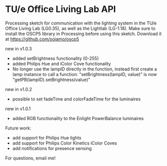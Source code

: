 # TU/e Office Living Lab API
Processing sketch for communication with the lighting system in the TU/e Office Living Lab (LG0.35), as well as the Lightlab (LG-1.18). Make sure to install the OSCP5 library in Processing before using this sketch. Download it at https://github.com/sojamo/oscp5

new in v1.0.3
- added setBrightness functionality (0-255)
- added Philips Hue and iColor Cove functionality
- No longer use the lampID directly in the function, instead first create a lamp instance to call a function: 
  "setBrightness(lampID, value)" is now "getPB(lampID).setBrightness(value)"

new in v1.0.2
- possible to set fadeTime and colorFadeTime for the luminaires

new in v1.0.1
- added RGB functionality to the Enlight PowerBalance luminaires

Future work:
- add support for Philips Hue lights
- add support for Philips Color Kinetics iColor Coves
- add notifications for presence sensing

For questions, email me!
